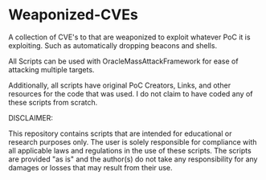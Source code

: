 # Weaponized-CVEs
A collection of CVE's to that are weaponized to exploit whatever PoC it is exploiting. Such as automatically dropping beacons and shells. 

All Scripts can be used with OracleMassAttackFramework for ease of attacking multiple targets.

Additionally, all scripts have original PoC Creators, Links, and other resources for the code that was used. I do not claim to have coded any of these scripts from scratch.

DISCLAIMER:

This repository contains scripts that are intended for educational or research purposes only. The user is solely responsible for compliance with all applicable laws and regulations in the use of these scripts. The scripts are provided "as is" and the author(s) do not take any responsibility for any damages or losses that may result from their use.
